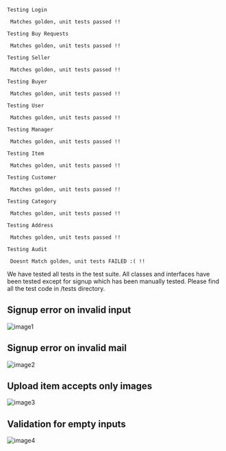 ```
Testing Login

 Matches golden, unit tests passed !! 

Testing Buy Requests

 Matches golden, unit tests passed !! 

Testing Seller

 Matches golden, unit tests passed !! 

Testing Buyer

 Matches golden, unit tests passed !! 

Testing User

 Matches golden, unit tests passed !! 

Testing Manager

 Matches golden, unit tests passed !! 

Testing Item

 Matches golden, unit tests passed !! 

Testing Customer

 Matches golden, unit tests passed !! 

Testing Category

 Matches golden, unit tests passed !! 

Testing Address

 Matches golden, unit tests passed !! 

Testing Audit

 Doesnt Match golden, unit tests FAILED :( !!
```


We have tested all tests in the test suite.
All classes and interfaces have been tested except for signup which has been manually tested.
Please find all the test code in /tests directory.

## Signup error on invalid input
![image1](https://cdn.discordapp.com/attachments/796262816348110858/828701556500332654/Screenshot_from_2021-04-06_00-13-11.png)

## Signup error on invalid mail
![image2](https://cdn.discordapp.com/attachments/796262816348110858/828701571373072484/Screenshot_from_2021-04-06_00-12-27.png)

## Upload item accepts only images
![image3](https://cdn.discordapp.com/attachments/796262816348110858/828701592966135839/Screenshot_from_2021-04-06_00-09-50.png)

## Validation for empty inputs
![image4](https://cdn.discordapp.com/attachments/796262816348110858/828701618496471040/Screenshot_from_2021-04-06_00-09-12.png)